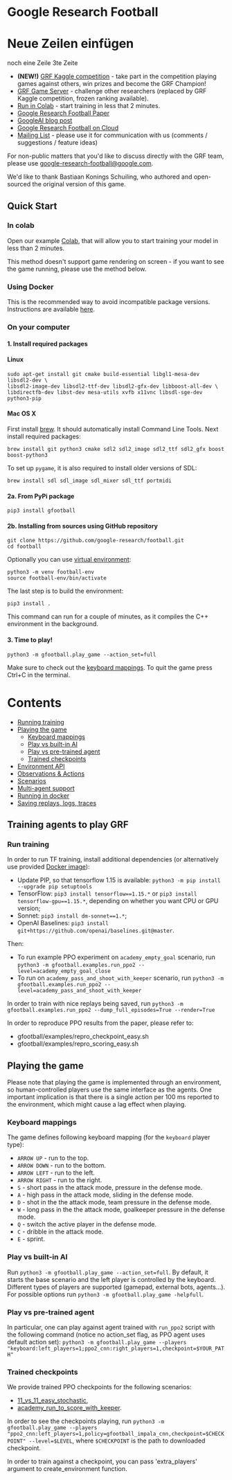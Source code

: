 # Google Research Football
# Neue Zeilen einfügen
noch eine Zeile
3te Zeite

* __(NEW!)__ [GRF Kaggle competition](https://www.kaggle.com/c/google-football) - take part in the competition playing games against others, win prizes and become the GRF Champion!
* [GRF Game Server](https://research-football.dev/) - challenge other researchers (replaced by GRF Kaggle competition, frozen ranking available).
* [Run in Colab](https://colab.research.google.com/github/google-research/football/blob/master/gfootball/colabs/gfootball_example_from_prebuild.ipynb) - start training in less that 2 minutes.
* [Google Research Football Paper](https://arxiv.org/abs/1907.11180)
* [GoogleAI blog post](https://ai.googleblog.com/2019/06/introducing-google-research-football.html)
* [Google Research Football on Cloud](https://towardsdatascience.com/reproducing-google-research-football-rl-results-ac75cf17190e)
* [Mailing List](https://groups.google.com/forum/#!forum/google-research-football) - please use it for communication with us (comments / suggestions / feature ideas)


For non-public matters that you'd like to discuss directly with the GRF team,
please use google-research-football@google.com.

We'd like to thank Bastiaan Konings Schuiling, who authored and open-sourced the original version of this game.


## Quick Start

### In colab

Open our example [Colab](https://colab.research.google.com/github/google-research/football/blob/master/gfootball/colabs/gfootball_example_from_prebuild.ipynb), that will allow you to start training your model in less than 2 minutes.

This method doesn't support game rendering on screen - if you want to see the game running, please use the method below.

### Using Docker

This is the recommended way to avoid incompatible package versions.
Instructions are available [here](gfootball/doc/docker.md).

### On your computer

#### 1. Install required packages
#### Linux
```
sudo apt-get install git cmake build-essential libgl1-mesa-dev libsdl2-dev \
libsdl2-image-dev libsdl2-ttf-dev libsdl2-gfx-dev libboost-all-dev \
libdirectfb-dev libst-dev mesa-utils xvfb x11vnc libsdl-sge-dev python3-pip
```

#### Mac OS X
First install [brew](https://brew.sh/). It should automatically install Command Line Tools.
Next install required packages:

```
brew install git python3 cmake sdl2 sdl2_image sdl2_ttf sdl2_gfx boost boost-python3
```
To set up `pygame`, it is also required to install older versions of SDL:

```
brew install sdl sdl_image sdl_mixer sdl_ttf portmidi
```

#### 2a. From PyPi package
```
pip3 install gfootball
```

#### 2b. Installing from sources using GitHub repository

```
git clone https://github.com/google-research/football.git
cd football
```

Optionally you can use [virtual environment](https://docs.python.org/3/tutorial/venv.html):

```
python3 -m venv football-env
source football-env/bin/activate
```

The last step is to build the environment:

```
pip3 install .
```
This command can run for a couple of minutes, as it compiles the C++ environment in the background.

#### 3. Time to play!
```
python3 -m gfootball.play_game --action_set=full
```
Make sure to check out the [keyboard mappings](#keyboard-mappings).
To quit the game press Ctrl+C in the terminal.

# Contents #

* [Running training](#training-agents-to-play-GRF)
* [Playing the game](#playing-the-game)
    * [Keyboard mappings](#keyboard-mappings)
    * [Play vs built-in AI](#play-vs-built-in-AI)
    * [Play vs pre-trained agent](#play-vs-pre-trained-agent)
    * [Trained checkpoints](#trained-checkpoints)
* [Environment API](gfootball/doc/api.md)
* [Observations & Actions](gfootball/doc/observation.md)
* [Scenarios](gfootball/doc/scenarios.md)
* [Multi-agent support](gfootball/doc/multi_agent.md)
* [Running in docker](gfootball/doc/docker.md)
* [Saving replays, logs, traces](gfootball/doc/saving_replays.md)

## Training agents to play GRF

### Run training
In order to run TF training, install additional dependencies
(or alternatively use provided [Docker image](gfootball/doc/docker.md)):

- Update PIP, so that tensorflow 1.15 is available: `python3 -m pip install --upgrade pip setuptools`
- TensorFlow: `pip3 install tensorflow==1.15.*` or
  `pip3 install tensorflow-gpu==1.15.*`, depending on whether you want CPU or
  GPU version;
- Sonnet: `pip3 install dm-sonnet==1.*`;
- OpenAI Baselines:
  `pip3 install git+https://github.com/openai/baselines.git@master`.

Then:

- To run example PPO experiment on `academy_empty_goal` scenario, run
  `python3 -m gfootball.examples.run_ppo2 --level=academy_empty_goal_close`
- To run on `academy_pass_and_shoot_with_keeper` scenario, run
  `python3 -m gfootball.examples.run_ppo2 --level=academy_pass_and_shoot_with_keeper`

In order to train with nice replays being saved, run
`python3 -m gfootball.examples.run_ppo2 --dump_full_episodes=True --render=True`

In order to reproduce PPO results from the paper, please refer to:

- gfootball/examples/repro_checkpoint_easy.sh
- gfootball/examples/repro_scoring_easy.sh

## Playing the game

Please note that playing the game is implemented through an environment, so human-controlled players use the same interface as the agents. One important implication is that there is a single action per 100 ms reported to the environment, which might cause a lag effect when playing.


### Keyboard mappings
The game defines following keyboard mapping (for the `keyboard` player type):

* `ARROW UP` - run to the top.
* `ARROW DOWN` - run to the bottom.
* `ARROW LEFT` - run to the left.
* `ARROW RIGHT` - run to the right.
* `S` - short pass in the attack mode, pressure in the defense mode.
* `A` - high pass in the attack mode, sliding in the defense mode.
* `D` - shot in the the attack mode, team pressure in the defense mode.
* `W` - long pass in the the attack mode, goalkeeper pressure in the defense mode.
* `Q` - switch the active player in the defense mode.
* `C` - dribble in the attack mode.
* `E` - sprint.

### Play vs built-in AI
Run `python3 -m gfootball.play_game --action_set=full`. By default, it starts
the base scenario and the left player is controlled by the keyboard. Different
types of players are supported (gamepad, external bots, agents...). For possible
options run `python3 -m gfootball.play_game -helpfull`.

### Play vs pre-trained agent

In particular, one can play against agent trained with `run_ppo2` script with
the following command (notice no action_set flag, as PPO agent uses default
action set):
`python3 -m gfootball.play_game --players "keyboard:left_players=1;ppo2_cnn:right_players=1,checkpoint=$YOUR_PATH"`

### Trained checkpoints
We provide trained PPO checkpoints for the following scenarios:

  - [11_vs_11_easy_stochastic](https://storage.googleapis.com/grf_public/trained_models/11_vs_11_easy_stochastic_v2),
  - [academy_run_to_score_with_keeper](https://storage.googleapis.com/grf_public/trained_models/academy_run_to_score_with_keeper_v2).

In order to see the checkpoints playing, run
`python3 -m gfootball.play_game --players "ppo2_cnn:left_players=1,policy=gfootball_impala_cnn,checkpoint=$CHECKPOINT" --level=$LEVEL`,
where `$CHECKPOINT` is the path to downloaded checkpoint.

In order to train against a checkpoint, you can pass 'extra_players' argument to create_environment function.

